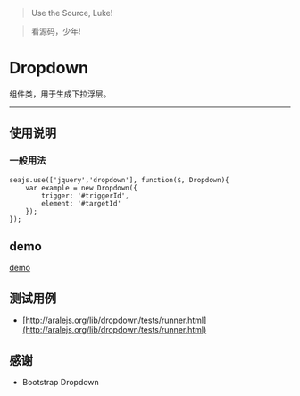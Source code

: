 >Use the Source, Luke!

>看源码，少年!

# Dropdown

组件类，用于生成下拉浮层。

---

## 使用说明

### 一般用法

```
seajs.use(['jquery','dropdown'], function($, Dropdown){
    var example = new Dropdown({
        trigger: '#triggerId',
        element: '#targetId'
    });
});
```

## demo

[demo](http://aralejs.org/lib/dropdown/examples/dropdown.htm)

## 测试用例

* [http://aralejs.org/lib/dropdown/tests/runner.html](http://aralejs.org/lib/dropdown/tests/runner.html)

## 感谢
* Bootstrap Dropdown
